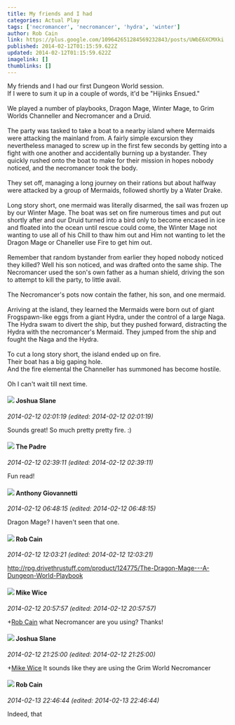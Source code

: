```yaml
---
title: My friends and I had
categories: Actual Play
tags: ['necromancer', 'necromancer', 'hydra', 'winter']
author: Rob Cain
link: https://plus.google.com/109642651284569232843/posts/UWbE6XCMXki
published: 2014-02-12T01:15:59.622Z
updated: 2014-02-12T01:15:59.622Z
imagelink: []
thumblinks: []
---
```


My friends and I had our first Dungeon World session.<br />If I were to sum it up in a couple of words, it&#39;d be &quot;Hijinks Ensued.&quot;<br /><br />We played a number of playbooks, Dragon Mage, Winter Mage, to Grim Worlds Channeller and Necromancer and a Druid.<br /><br />The party was tasked to take a boat to a nearby island where Mermaids were attacking the mainland from. A fairly simple excursion they nevertheless managed to screw up in the first few seconds by getting into a fight with one another and accidentally burning up a bystander. They quickly rushed onto the boat to make for their mission in hopes nobody noticed, and the necromancer took the body.<br /><br />They set off, managing a long journey on their rations but about halfway were attacked by a group of Mermaids, followed shortly by a Water Drake.<br /><br />Long story short, one mermaid was literally disarmed, the sail was frozen up by our Winter Mage. The boat was set on fire numerous times and put out shortly after and our Druid turned into a bird only to become encased in ice and floated into the ocean until rescue could come, the Winter Mage not wanting to use all of his Chill to thaw him out and Him not wanting to let the Dragon Mage or Chaneller use Fire to get him out.<br /><br />Remember that random bystander from earlier they hoped nobody noticed they killed? Well his son noticed, and was drafted onto the same ship. The Necromancer used the son&#39;s own father as a human shield, driving the son to attempt to kill the party, to little avail.<br /><br />The Necromancer&#39;s pots now contain the father, his son, and one mermaid.<br /><br />Arriving at the island, they learned the Mermaids were born out of giant Frogspawn-like eggs from a giant Hydra, under the control of a large Naga. The Hydra swam to divert the ship, but they pushed forward, distracting the Hydra with the necromancer&#39;s Mermaid. They jumped from the ship and fought the Naga and the Hydra.<br /><br />To cut a long story short, the island ended up on fire.<br />Their boat has a big gaping hole.<br />And the fire elemental the Channeller has summoned has become hostile.<br /><br />Oh I can&#39;t wait till next time.
<div id='comment z13rzxtrnnrpfxj5404cjpuoftyjvfqzb0c'>
  <h4><img src='{{site.baseurl}}//images/avatars/105734746085827798569_photo.jpg'> Joshua Slane</h4>
      <p><cite>2014-02-12 02:01:19 (edited: 2014-02-12 02:01:19)</cite></p>
        <p>Sounds great! So much pretty pretty fire. :)</p>
</div>
        

<div id='comment z13rzxtrnnrpfxj5404cjpuoftyjvfqzb0c'>
  <h4><img src='{{site.baseurl}}//images/avatars/102953378950954656315_photo.jpg'> The Padre</h4>
      <p><cite>2014-02-12 02:39:11 (edited: 2014-02-12 02:39:11)</cite></p>
        <p>Fun read!</p>
</div>
        

<div id='comment z13rzxtrnnrpfxj5404cjpuoftyjvfqzb0c'>
  <h4><img src='{{site.baseurl}}//images/avatars/112155385682843462205_photo.jpg'> Anthony Giovannetti</h4>
      <p><cite>2014-02-12 06:48:15 (edited: 2014-02-12 06:48:15)</cite></p>
        <p>Dragon Mage? I haven&#39;t seen that one. </p>
</div>
        

<div id='comment z13rzxtrnnrpfxj5404cjpuoftyjvfqzb0c'>
  <h4><img src='{{site.baseurl}}//images/avatars/109642651284569232843_photo.jpg'> Rob Cain</h4>
      <p><cite>2014-02-12 12:03:21 (edited: 2014-02-12 12:03:21)</cite></p>
        <p><a href="http://rpg.drivethrustuff.com/product/124775/The-Dragon-Mage---A-Dungeon-World-Playbook" class="ot-anchor">http://rpg.drivethrustuff.com/product/124775/The-Dragon-Mage---A-Dungeon-World-Playbook</a></p>
</div>
        

<div id='comment z13rzxtrnnrpfxj5404cjpuoftyjvfqzb0c'>
  <h4><img src='{{site.baseurl}}//images/avatars/110641367856269006029_photo.jpg'> Mike Wice</h4>
      <p><cite>2014-02-12 20:57:57 (edited: 2014-02-12 20:57:57)</cite></p>
        <p><span class="proflinkWrapper"><span class="proflinkPrefix">+</span><a class="proflink" href="https://plus.google.com/109642651284569232843" oid="109642651284569232843">Rob Cain</a></span> what Necromancer are you using? Thanks!</p>
</div>
        

<div id='comment z13rzxtrnnrpfxj5404cjpuoftyjvfqzb0c'>
  <h4><img src='{{site.baseurl}}//images/avatars/105734746085827798569_photo.jpg'> Joshua Slane</h4>
      <p><cite>2014-02-12 21:25:00 (edited: 2014-02-12 21:25:00)</cite></p>
        <p><span class="proflinkWrapper"><span class="proflinkPrefix">+</span><a class="proflink" href="https://plus.google.com/110641367856269006029" oid="110641367856269006029">Mike Wice</a></span> It sounds like they are using the Grim World Necromancer</p>
</div>
        

<div id='comment z13rzxtrnnrpfxj5404cjpuoftyjvfqzb0c'>
  <h4><img src='{{site.baseurl}}//images/avatars/109642651284569232843_photo.jpg'> Rob Cain</h4>
      <p><cite>2014-02-13 22:46:44 (edited: 2014-02-13 22:46:44)</cite></p>
        <p>Indeed, that</p>
</div>
        